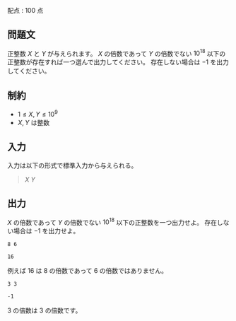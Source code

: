 配点 : $100$ 点

## 問題文

正整数 $X$ と $Y$ が与えられます。
$X$ の倍数であって $Y$ の倍数でない $10^{18}$ 以下の正整数が存在すれば一つ選んで出力してください。
存在しない場合は $-1$ を出力してください。

## 制約

- $1 \leq X,Y \leq 10^9$
- $X,Y$ は整数

## 入力

入力は以下の形式で標準入力から与えられる。

> $X$ $Y$

## 出力

$X$ の倍数であって $Y$ の倍数でない $10^{18}$ 以下の正整数を一つ出力せよ。
存在しない場合は $-1$ を出力せよ。

```input1
8 6
```

```output1
16
```

例えば $16$ は $8$ の倍数であって $6$ の倍数ではありません。

```input2
3 3
```

```output2
-1
```

$3$ の倍数は $3$ の倍数です。